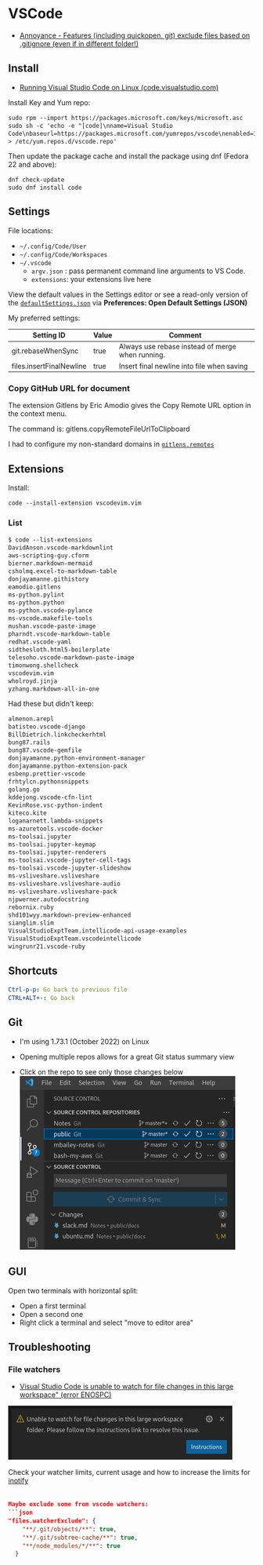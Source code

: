 # VSCode

- [Annoyance - Features (including quickopen, git) exclude files based on .gitignore (even if in different folder!)](https://github.com/microsoft/vscode/issues/15604)

## Install

- [Running Visual Studio Code on Linux (code.visualstudio.com)](https://code.visualstudio.com/docs/setup/linux)

Install Key and Yum repo:

```shell
sudo rpm --import https://packages.microsoft.com/keys/microsoft.asc
sudo sh -c 'echo -e "[code]\nname=Visual Studio Code\nbaseurl=https://packages.microsoft.com/yumrepos/vscode\nenabled=1\ngpgcheck=1\ngpgkey=https://packages.microsoft.com/keys/microsoft.asc" > /etc/yum.repos.d/vscode.repo'
```

Then update the package cache and install the package using dnf (Fedora 22 and above):

```shell
dnf check-update
sudo dnf install code
```

## Settings

File locations:

- `~/.config/Code/User`
- `~/.config/Code/Workspaces`
- `~/.vscode`
    - `argv.json` : pass permanent command line arguments to VS Code.
    - `extensions`: your extensions live here

View the default values in the Settings editor or see a read-only version of the [`defaultSettings.json`][defaults] via **Preferences: Open Default Settings (JSON)**

My preferred settings:

| Setting  ID              | Value   | Comment                                          |
| ------------------------ | ------- | ------------------------------------------------ |
| git.rebaseWhenSync       | true    | Always use rebase instead of merge when running. |
| files.insertFinalNewline | true    | Insert final newline into file when saving       |

[defaults]: https://code.visualstudio.com/docs/getstarted/settings#_default-settings


### Copy GitHub URL for document

The extension Gitlens by Eric Amodio gives the Copy Remote URL option in the context menu.

The command is: gitlens.copyRemoteFileUrlToClipboard

I had to configure my non-standard domains in [`gitlens.remotes`](https://github.com/gitkraken/vscode-gitlens#remotes)


## Extensions

Install:

    code --install-extension vscodevim.vim

### List

```shell
$ code --list-extensions
DavidAnson.vscode-markdownlint
aws-scripting-guy.cform
bierner.markdown-mermaid
csholmq.excel-to-markdown-table
donjayamanne.githistory
eamodio.gitlens
ms-python.pylint
ms-python.python
ms-python.vscode-pylance
ms-vscode.makefile-tools
mushan.vscode-paste-image
pharndt.vscode-markdown-table
redhat.vscode-yaml
sidthesloth.html5-boilerplate
telesoho.vscode-markdown-paste-image
timonwong.shellcheck
vscodevim.vim
wholroyd.jinja
yzhang.markdown-all-in-one
```

Had these but didn't keep:

```
almenon.arepl
batisteo.vscode-django
BillDietrich.linkcheckerhtml
bung87.rails
bung87.vscode-gemfile
donjayamanne.python-environment-manager
donjayamanne.python-extension-pack
esbenp.prettier-vscode
frhtylcn.pythonsnippets
golang.go
kddejong.vscode-cfn-lint
KevinRose.vsc-python-indent
kiteco.kite
loganarnett.lambda-snippets
ms-azuretools.vscode-docker
ms-toolsai.jupyter
ms-toolsai.jupyter-keymap
ms-toolsai.jupyter-renderers
ms-toolsai.vscode-jupyter-cell-tags
ms-toolsai.vscode-jupyter-slideshow
ms-vsliveshare.vsliveshare
ms-vsliveshare.vsliveshare-audio
ms-vsliveshare.vsliveshare-pack
njpwerner.autodocstring
rebornix.ruby
shd101wyy.markdown-preview-enhanced
sianglim.slim
VisualStudioExptTeam.intellicode-api-usage-examples
VisualStudioExptTeam.vscodeintellicode
wingrunr21.vscode-ruby
```

## Shortcuts

```yaml
Ctrl-p-p: Go back to previous file
CTRL+ALT+-: Go back
```

## Git

- I'm using 1.73.1 (October 2022) on Linux

- Opening multiple repos allows for a great Git status summary view
- Click on the repo to see only those changes below
![](assets/vscode-git-status-summary.png)

## GUI

Open two terminals with horizontal split:

- Open a first terminal
- Open a second one
- Right click a terminal and select "move to editor area"

## Troubleshooting

### File watchers

- [Visual Studio Code is unable to watch for file changes in this large workspace" (error ENOSPC)](https://code.visualstudio.com/docs/setup/linux#_visual-studio-code-is-unable-to-watch-for-file-changes-in-this-large-workspace-error-enospc)

![](assets/vscode-unable-to-watch-for-file-changes.png)

Check your watcher limits, current usage and how to increase the limits for [inotify](inotify.md)

```json

Maybe exclude some from vscode watchers:
```json
"files.watcherExclude": {
    "**/.git/objects/**": true,
    "**/.git/subtree-cache/**": true,
    "**/node_modules/*/**": true
  }
```
